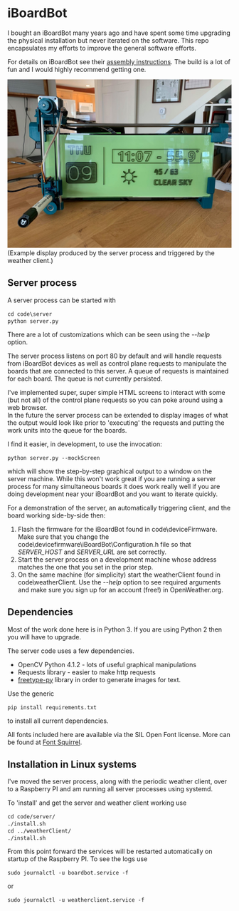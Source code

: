 # iBoardBot

I bought an iBoardBot many years ago and have spent some time upgrading the
physical installation but never iterated on the software.  This repo
encapsulates my efforts to improve the general software efforts.

For details on iBoardBot see
their [assembly instructions](https://www.jjrobots.com/iboardbot-assembly-instructions/).
The build is a lot of fun and I would highly recommend getting one.

![Weather Display](images/Weather1.jpg)
(Example display produced by the server process and triggered by the weather
client.)

## Server process

A server process can be started with 
```
cd code\server
python server.py
```
There are a lot of customizations which can be seen using the *--help* option.  

The server process listens on port 80 by default and will handle requests from
iBoardBot devices as well as control plane requests to manipulate the boards
that are connected to this server.  A queue of requests is maintained for each
board.  The queue is not currently persisted. 

I've implemented super, super simple HTML screens to interact with some (but
not all) of the control plane requests so you can poke around using a web browser.  
In the future the server process can be extended to display images of what the
output would look like prior to 'executing' the requests and putting the work
units into the queue for the boards.  

I find it easier, in development, to use the invocation:
```
python server.py --mockScreen
```
which will show the step-by-step graphical output to a window on the server
machine.  While this won't work great if you are running a server process for
many simultaneous boards it does work really well if you are doing development
near your iBoardBot and you want to iterate quickly.

For a demonstration of the server, an automatically triggering client, and the board working side-by-side then:

1.  Flash the firmware for the iBoardBot found in code\deviceFirmware.  Make sure that you change the code\devicefirmware\iBoardBot\Configuration.h file so that *SERVER_HOST* and *SERVER_URL* are set correctly.
1.  Start the server process on a development machine whose address matches the one that you set in the prior step.
1.  On the same machine (for simplicity) start the weatherClient found in code\weatherClient.  Use the *--help* option to see required arguments and make sure you sign up for an account (free!) in OpenWeather.org.

## Dependencies

Most of the work done here is in Python 3.  If you are using Python 2 then you
will have to upgrade.  

The server code uses a few dependencies.  

* OpenCV Python 4.1.2 - lots of useful graphical manipulations
* Requests library - easier to make http requests
* [freetype-py](https://github.com/rougier/freetype-py) library in order to generate images
for text. 

Use the generic 

```
pip install requirements.txt
```

to install all current dependencies.

All fonts included here are available via the SIL Open Font license.  More can 
be found at [Font Squirrel](https://www.fontsquirrel.com/fonts/list/popular).

## Installation in Linux systems

I've moved the server process, along with the periodic weather client, over to a Raspberry PI and am running all server processes using systemd. 

To 'install' and get the server and weather client working use

```
cd code/server/
./install.sh
cd ../weatherClient/
./install.sh
```

From this point forward the services will be restarted automatically on startup of the Raspberry PI.  To see the logs use

```
sudo journalctl -u boardbot.service -f
```

or 

```
sudo journalctl -u weatherclient.service -f
```


